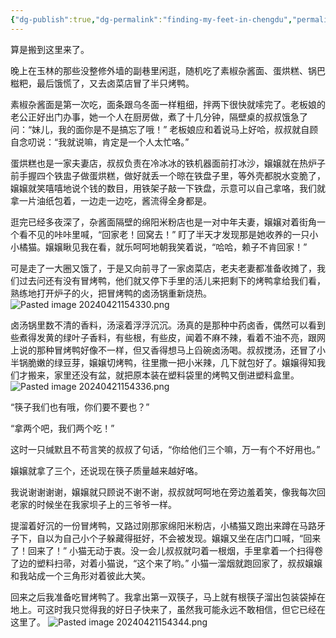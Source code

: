 ```yaml
---
{"dg-publish":true,"dg-permalink":"finding-my-feet-in-chengdu","permalink":"/finding-my-feet-in-chengdu/"}
---
```



算是搬到这里来了。

晚上在玉林的那些没整修外墙的副巷里闲逛，随机吃了素椒杂酱面、蛋烘糕、锅巴糍粑，最后饿慌了，又去卤菜店冒了半只烤鸭。

素椒杂酱面是第一次吃，面条跟乌冬面一样粗细，拌两下很快就嗦完了。老板娘的老公正好出门办事，她一个人在厨房做，煮了十几分钟，隔壁桌的叔叔饿急了问：“妹儿，我的面你是不是搞忘了哦！” 老板娘应和着说马上好哈，叔叔就自顾自念叨说：“我就说嘛，肯定是一个人太忙咯。”

蛋烘糕也是一家夫妻店，叔叔负责在冷冰冰的铁机器面前打冰沙，嬢嬢就在热炉子前手握四个铁盅子做蛋烘糕，做好就丢一个晾在铁盘子里，等外壳都脱水变脆了，嬢嬢就笑嘻嘻地说个钱的数目，用铁架子敲一下铁盘，示意可以自己拿咯，我们就拿一片油纸包着，一边走一边吃，酱流得全身都是。

逛完已经多夜深了，杂酱面隔壁的绵阳米粉店也是一对中年夫妻，嬢嬢对着街角一个看不见的咔咔里喊，“回家老！回窝去！” 盯了半天才发现那是她收养的一只小小橘猫。嬢嬢瞅见我在看，就乐呵呵地朝我笑着说，“哈哈，赖子不肯回家！”

可是走了一大圈又饿了，于是又向前寻了一家卤菜店，老夫老妻都准备收摊了，我们过去问还有没有冒烤鸭，他们就又停下手里的活儿来把剩下的烤鸭拿给我们看，熟练地打开炉子的火，把冒烤鸭的卤汤锅重新烧热。
![Pasted image 20240421154330.png](/img/user/Pasted%20image%2020240421154330.png)

卤汤锅里数不清的香料，汤滚着浮浮沉沉。汤真的是那种中药卤香，偶然可以看到些煮得发黄的绿叶子香料，有些根，有些皮，闻着不麻不辣，看着不油不亮，跟网上说的那种冒烤鸭好像不一样，但又香得想马上舀碗卤汤喝。叔叔搅汤，还冒了小半锅脆嫩的绿豆芽，嬢嬢切烤鸭，往里撒一把小米辣，几下就包好了。嬢嬢得知我们才搬来，家里还没有盆，就把原本装在塑料袋里的烤鸭又倒进塑料盒里。
![Pasted image 20240421154336.png](/img/user/Pasted%20image%2020240421154336.png)

“筷子我们也有哦，你们要不要也？”

“拿两个吧，我们两个吃！”

这时一只缄默且不苟言笑的叔叔了句话，“你给他们三个嘛，万一有个不好用也。”

嬢嬢就拿了三个，还说现在筷子质量越来越好咯。

我说谢谢谢谢，嬢嬢就只顾说不谢不谢，叔叔就呵呵地在旁边羞着笑，像我每次回老家的时候坐在我家坝子上的三爷爷一样。

提溜着好沉的一份冒烤鸭，又路过刚那家绵阳米粉店，小橘猫又跑出来蹲在马路牙子下，自以为自己小个子躲藏得挺好，不会被发现。嬢嬢又坐在店门口喊，“回来了！回来了！” 小猫无动于衷。没一会儿叔叔就叼着一根烟，手里拿着一个扫得卷了边的塑料扫帚，对着小猫说，“这个来了哟。” 小猫一溜烟就跑回家了，叔叔嬢嬢和我站成一个三角形对着彼此大笑。

回来之后我准备吃冒烤鸭了。我拿出第一双筷子，马上就有根筷子溜出包装袋掉在地上。可这时我只觉得我的好日子快来了，虽然我可能永远不敢相信，但它已经在这里了。
![Pasted image 20240421154344.png](/img/user/Pasted%20image%2020240421154344.png)